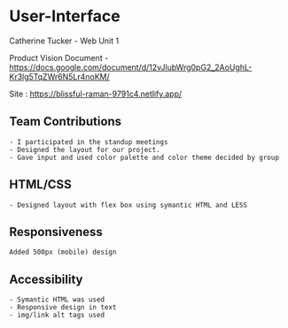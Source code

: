 # User-Interface

Catherine Tucker - Web Unit 1

Product Vision Document -
https://docs.google.com/document/d/12vJlubWrg0pG2_2AoUghL-Kr3lg5TqZWr6N5Lr4noKM/

Site :
https://blissful-raman-9791c4.netlify.app/

## Team Contributions

    - I participated in the standup meetings
    - Designed the layout for our project.
    - Gave input and used color palette and color theme decided by group

## HTML/CSS

    - Designed layout with flex box using symantic HTML and LESS

## Responsiveness

    Added 500px (mobile) design

## Accessibility

    - Symantic HTML was used
    - Responsive design in text
    - img/link alt tags used
